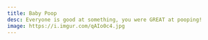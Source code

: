```yaml
---
title: Baby Poop
desc: Everyone is good at something, you were GREAT at pooping!
image: https://i.imgur.com/qAIo0c4.jpg
---
```


